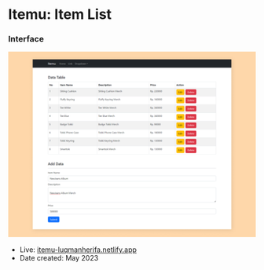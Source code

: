# Itemu: Item List

### Interface
![Interface](https://raw.githubusercontent.com/luqmanherifa/luqman-herifa-personal-portfolio-v2/main/public/works/itemu.png)

- Live: [itemu-luqmanherifa.netlify.app](https://itemu-luqmanherifa.netlify.app)
- Date created: May 2023

